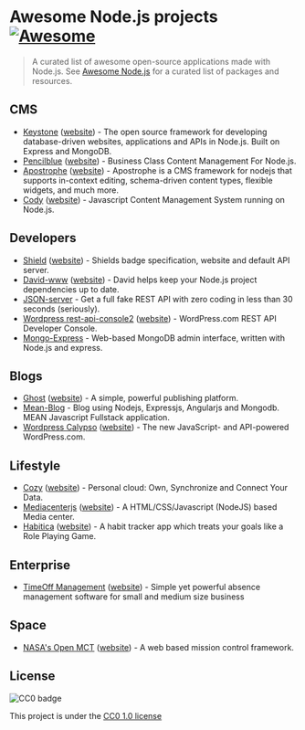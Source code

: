 # Awesome Node.js projects [![Awesome](https://cdn.rawgit.com/sindresorhus/awesome/d7305f38d29fed78fa85652e3a63e154dd8e8829/media/badge.svg)](https://github.com/sindresorhus/awesome)

> A curated list of awesome open-source applications made with Node.js. See [Awesome Node.js](https://github.com/sindresorhus/awesome-nodejs)
for a curated list of packages and resources.

## CMS

* [Keystone](https://github.com/keystonejs/keystone) ([website](http://keystonejs.com/)) - The open source framework for developing database-driven websites, applications and APIs in Node.js. Built on Express and MongoDB.
* [Pencilblue](https://github.com/pencilblue/pencilblue) ([website](https://pencilblue.org/)) - Business Class Content Management For Node.js.
* [Apostrophe](https://github.com/punkave/apostrophe) ([website](http://apostrophecms.org/)) - Apostrophe is a CMS framework for nodejs that supports in-context editing, schema-driven content types, flexible widgets, and much more.
* [Cody](https://github.com/jcoppieters/cody/) ([website](http://howest.cody-cms.org/en/)) - Javascript Content Management System running on Node.js.

## Developers

* [Shield](https://github.com/badges/shields) ([website](http://shields.io/)) - Shields badge specification, website and default API server.
* [David-www](https://github.com/alanshaw/david-www) ([website](https://david-dm.org/)) - David helps keep your Node.js project dependencies up to date.
* [JSON-server](https://github.com/typicode/json-server) - Get a full fake REST API with zero coding in less than 30 seconds (seriously).
* [Wordpress rest-api-console2](https://github.com/Automattic/rest-api-console2) ([website](https://developer.wordpress.com/docs/api/console/)) - WordPress.com REST API Developer Console.
* [Mongo-Express](https://github.com/mongo-express/mongo-express) - Web-based MongoDB admin interface, written with Node.js and express.

## Blogs

* [Ghost](https://github.com/TryGhost/Ghost) ([website](https://ghost.org/fr/)) - A simple, powerful publishing platform.
* [Mean-Blog](https://github.com/DimitriMikadze/Mean-Blog) - Blog using Nodejs, Expressjs, Angularjs and Mongodb. MEAN Javascript Fullstack application.
* [Wordpress Calypso](https://github.com/Automattic/wp-calypso) ([website](https://developer.wordpress.com/calypso/)) - The new JavaScript- and API-powered WordPress.com.

## Lifestyle

* [Cozy](https://github.com/cozy/simple-cozy) ([website](https://cozy.io/)) - Personal cloud: Own, Synchronize and Connect Your Data.
* [Mediacenterjs](https://github.com/jansmolders86/mediacenterjs) ([website](http://mediacenterjs.com/)) - A HTML/CSS/Javascript (NodeJS) based Media center.
* [Habitica](https://github.com/HabitRPG/habitica) ([website](https://habitica.com/static/front)) - A habit tracker app which treats your goals like a Role Playing Game.

## Enterprise

* [TimeOff Management](https://github.com/timeoff-management/application) ([website](http://timeoff.management/)) - Simple yet powerful absence management software for small and medium size business

## Space
* [NASA's Open MCT](https://github.com/nasa/openmct) ([website](https://nasa.github.io/openmct/)) - A web based mission control framework.

## License

![CC0 badge](https://upload.wikimedia.org/wikipedia/commons/f/f9/CC-Zero-badge.svg)

This project is under the [CC0 1.0 license](https://creativecommons.org/publicdomain/zero/1.0/)
